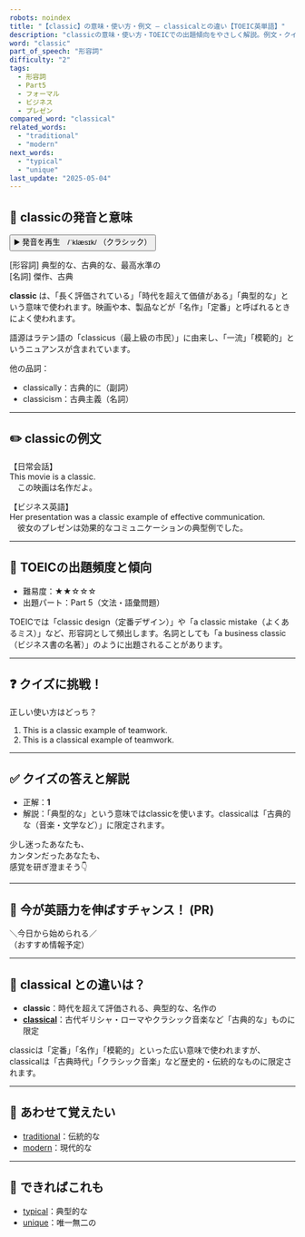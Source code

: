 ```yaml
---
robots: noindex
title: "【classic】の意味・使い方・例文 ― classicalとの違い【TOEIC英単語】"
description: "classicの意味・使い方・TOEICでの出題傾向をやさしく解説。例文・クイズ付きでclassicalとの違いもわかりやすく学べます。"
word: "classic"
part_of_speech: "形容詞"
difficulty: "2"
tags:
  - 形容詞
  - Part5
  - フォーマル
  - ビジネス
  - プレゼン
compared_word: "classical"
related_words:
  - "traditional"
  - "modern"
next_words:
  - "typical"
  - "unique"
last_update: "2025-05-04"
---
```


## 🔰 classicの発音と意味

<button class="play-audio" onclick="playTTS('classic')">
  <span class="play-audio-main">
    ▶️ 発音を再生　/ˈklæsɪk/
  </span>
  <span class="play-audio-sub">
    （クラシック）
  </span>
</button>

[形容詞] 典型的な、古典的な、最高水準の  
[名詞] 傑作、古典

**classic** は、「長く評価されている」「時代を超えて価値がある」「典型的な」という意味で使われます。映画や本、製品などが「名作」「定番」と呼ばれるときによく使われます。

語源はラテン語の「classicus（最上級の市民）」に由来し、「一流」「模範的」というニュアンスが含まれています。

他の品詞：  
- classically：古典的に（副詞）
- classicism：古典主義（名詞）

---

## ✏️ classicの例文

【日常会話】  
This movie is a classic.  
　この映画は名作だよ。

【ビジネス英語】  
Her presentation was a classic example of effective communication.  
　彼女のプレゼンは効果的なコミュニケーションの典型例でした。

---

## 🎯 TOEICの出題頻度と傾向

- 難易度：★★☆☆☆
- 出題パート：Part 5（文法・語彙問題）

TOEICでは「classic design（定番デザイン）」や「a classic mistake（よくあるミス）」など、形容詞として頻出します。名詞としても「a business classic（ビジネス書の名著）」のように出題されることがあります。

---

## ❓ クイズに挑戦！

正しい使い方はどっち？

1. This is a classic example of teamwork.  
2. This is a classical example of teamwork.

---

## ✅ クイズの答えと解説

- 正解：**1**
- 解説：「典型的な」という意味ではclassicを使います。classicalは「古典的な（音楽・文学など）」に限定されます。

少し迷ったあなたも、  
カンタンだったあなたも、  
感覚を研ぎ澄まそう👇️

---

## 🚀 今が英語力を伸ばすチャンス！ (PR)

<div class="info-center">
＼今日から始められる／<br>  
（おすすめ情報予定）
</div>

---

## 🤔  classical との違いは？

- **classic**：時代を超えて評価される、典型的な、名作の
- **[classical](/word/classical)**：古代ギリシャ・ローマやクラシック音楽など「古典的な」ものに限定

classicは「定番」「名作」「模範的」といった広い意味で使われますが、classicalは「古典時代」「クラシック音楽」など歴史的・伝統的なものに限定されます。

---

## 🧩 あわせて覚えたい

- [traditional](/word/traditional)：伝統的な
- [modern](/word/modern)：現代的な

---

## 📖 できればこれも

- [typical](/word/typical)：典型的な
- [unique](/word/unique)：唯一無二の

<!-- cvid: aid39_bid10 -->

